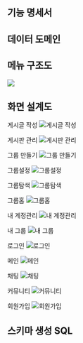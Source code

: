 ## 기능 명세서

## 데이터 도메인

## 메뉴 구조도

<img width="" height="" src='메뉴구조도.PNG'></img>
## 화면 설계도

게시글 작성
![게시글 작성](./화면설계도/게시글작성.png)

게시판 관리
![게시판 관리](./화면설계도/게시판관리.png)

그룹 만들기
![그룹 만들기](./화면설계도/그룹만들기.png)

그룹설정
![그룹설정](./화면설계도/그룹설정.png)

그룹탐색
![그룹탐색](./화면설계도/그룹탐색.png)

그룹홈
![그룹홈](./화면설계도/그룹홈.png)

내 계정관리
![내 계정관리](./화면설계도/내계정관리.png)

내 그룹
![내 그룹](./화면설계도/내그룹.png)

로그인
![로그인](./화면설계도/로그인.png)

메인
![메인](./화면설계도/메인.png)

채팅
![채팅](./화면설계도/채팅.png)

커뮤니티
![커뮤니티](./화면설계도/커뮤니티.png)

회원가입
![회원가입](./화면설계도/회원가입.png)

## 스키마 생성 SQL
